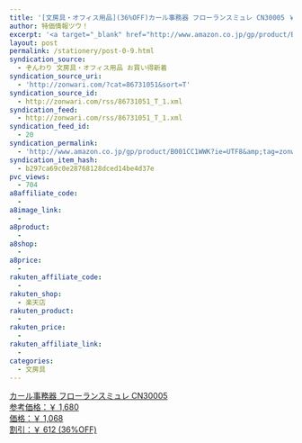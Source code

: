 ```yaml
---
title: '[文房具・オフィス用品](36%OFF)カール事務器 フローランスミュレ CN30005 ￥1,068'
author: 特価情報ツウ！
excerpt: '<a target="_blank" href="http://www.amazon.co.jp/gp/product/B001CC1WWK?ie=UTF8&amp;tag=zonwari-22&amp;linkCode=as2&amp;camp=247&amp;creative=7399&amp;creativeASIN=B001CC1WWK"><img src="http://ecx.images-amazon.com/images/I/41wWDjwGWtL._SL100_.jpg"><br>&#12459;&#12540;&#12523;&#20107;&#21209;&#22120; &#12501;&#12525;&#12540;&#12521;&#12531;&#12473;&#12511;&#12517;&#12524; CN30005<br>&#21442;&#32771;&#20385;&#26684;&#65306;&#65509; 1,680<br>&#20385;&#26684;&#65306;&#65509; 1,068<br>&#21106;&#24341;&#65306;&#65509; 612 (36%OFF)</a>'
layout: post
permalink: /stationery/post-0-9.html
syndication_source:
  - ぞんわり 文房具・オフィス用品 お買い得新着
syndication_source_uri:
  - 'http://zonwari.com/?cat=86731051&sort=T'
syndication_source_id:
  - http://zonwari.com/rss/86731051_T_1.xml
syndication_feed:
  - http://zonwari.com/rss/86731051_T_1.xml
syndication_feed_id:
  - 20
syndication_permalink:
  - 'http://www.amazon.co.jp/gp/product/B001CC1WWK?ie=UTF8&amp;tag=zonwari-22&amp;linkCode=as2&amp;camp=247&amp;creative=7399&amp;creativeASIN=B001CC1WWK'
syndication_item_hash:
  - b297ca69c0e28768128dced14be4d37e
pvc_views:
  - 704
a8affiliate_code:
  - 
a8image_link:
  - 
a8product:
  - 
a8shop:
  - 
a8price:
  - 
rakuten_affiliate_code:
  - 
rakuten_shop:
  - 楽天店
rakuten_product:
  - 
rakuten_price:
  - 
rakuten_affiliate_link:
  - 
categories:
  - 文房具
---
```

[<img src='http://i0.wp.com/ecx.images-amazon.com/images/I/41wWDjwGWtL._SL150_.jpg?w=546' title="" alt="" data-recalc-dims="1" />  
カール事務器 フローランスミュレ CN30005  
参考価格：￥ 1,680  
価格：￥ 1,068  
割引：￥ 612 (36%OFF)][1]

 [1]: http://www.amazon.co.jp/gp/product/B001CC1WWK?ie=UTF8&#038;tag=tokkajohotsu-22&#038;linkCode=as2&#038;camp=247&#038;creative=7399&#038;creativeASIN=B001CC1WWK